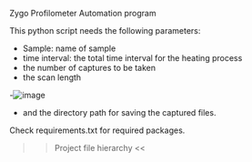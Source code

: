 Zygo Profilometer Automation program
  
This python script needs the following parameters:

- Sample: name of sample
- time interval: the total time interval for the heating process
- the number of captures to be taken
- the scan length

-![image](https://github.com/bereket-tadesse/Zygo-OP-automation/assets/84309246/6e8471ca-8bcf-4b7b-891c-717657a90eca)

- and the directory path for saving the captured files.


Check requirements.txt for required packages. 

>> Project file hierarchy <<
